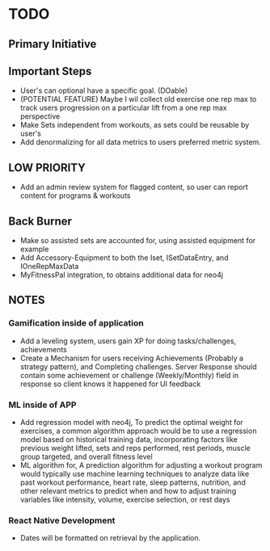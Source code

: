 # TODO

## Primary Initiative

## Important Steps

- User's can optional have a specific goal. (DOable)
- (POTENTIAL FEATURE) Maybe I wil collect old exercise one rep max to track users progression on a particular lift from a one rep max perspective
- Make Sets independent from workouts, as sets could be reusable by user's
- Add denormalizing for all data metrics to users preferred metric system.

## LOW PRIORITY

- Add an admin review system for flagged content, so user can report content for programs & workouts

## Back Burner

- Make so assisted sets are accounted for, using assisted equipment for example
- Add Accessory-Equipment to both the Iset, ISetDataEntry, and IOneRepMaxData
- MyFitnessPal integration, to obtains additional data for neo4j

## NOTES

### Gamification inside of application

- Add a leveling system, users gain XP for doing tasks/challenges, achievements
- Create a Mechanism for users receiving Achievements (Probably a strategy pattern), and Completing challenges. Server Response should contain some achievement or challenge (Weekly/Monthly) field in response so client knows it happened for UI feedback

### ML inside of APP

- Add regression model with neo4j, To predict the optimal weight for exercises, a common algorithm approach would be to use a regression model based on historical training data, incorporating factors like previous weight lifted, sets and reps performed, rest periods, muscle group targeted, and overall fitness level
- ML algorithm for, A prediction algorithm for adjusting a workout program would typically use machine learning techniques to analyze data like past workout performance, heart rate, sleep patterns, nutrition, and other relevant metrics to predict when and how to adjust training variables like intensity, volume, exercise selection, or rest days

### React Native Development

- Dates will be formatted on retrieval by the application.
